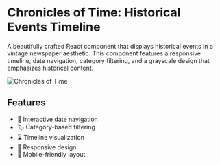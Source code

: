 # Chronicles of Time: Historical Events Timeline

A beautifully crafted React component that displays historical events in a vintage newspaper aesthetic. This component features a responsive timeline, date navigation, category filtering, and a grayscale design that emphasizes historical content.

![Chronicles of Time]()

## Features

- 📅 Interactive date navigation
- 🏷️ Category-based filtering
- ⌛ Timeline visualization
- 🎯 Responsive design
- 📱 Mobile-friendly layout